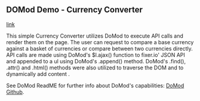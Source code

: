 ## DOMod Demo - Currency Converter
[link](https://www.google.com)

This simple Currency Converter utilizes DoMod to execute API calls and render them on the page. The user can request to compare a base currency against a basket of currencies or compare between two currencies directly. API calls are made using DoMod's $l.ajax() function to fixer.io' JSON API and appended to a ul using DoMod's .append() method. DoMod's .find(), .attr() and .html() methods were also utilized to traverse the DOM and to dynamically add content .

See DoMod ReadME for further info about DoMod's capabilities: [DoMod Github](https://github.com/Elimor5/DOMod).

